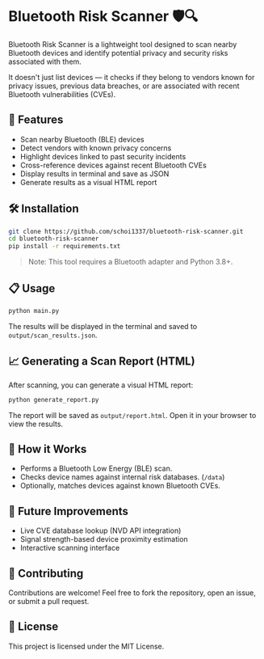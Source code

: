 # Bluetooth Risk Scanner 🛡️🔍

Bluetooth Risk Scanner is a lightweight tool designed to scan nearby Bluetooth devices and identify potential privacy and security risks associated with them.

It doesn't just list devices — it checks if they belong to vendors known for privacy issues, previous data breaches, or are associated with recent Bluetooth vulnerabilities (CVEs).

## 🚀 Features
- Scan nearby Bluetooth (BLE) devices
- Detect vendors with known privacy concerns
- Highlight devices linked to past security incidents
- Cross-reference devices against recent Bluetooth CVEs
- Display results in terminal and save as JSON
- Generate results as a visual HTML report

## 🛠️ Installation
```bash
git clone https://github.com/schoi1337/bluetooth-risk-scanner.git
cd bluetooth-risk-scanner
pip install -r requirements.txt
```
> Note: This tool requires a Bluetooth adapter and Python 3.8+.

## 📋 Usage
```bash
python main.py
```

The results will be displayed in the terminal and saved to `output/scan_results.json`.

## 📈 Generating a Scan Report (HTML)

After scanning, you can generate a visual HTML report:

```bash
python generate_report.py
```

The report will be saved as `output/report.html`. Open it in your browser to view the results.

## 🧠 How it Works
- Performs a Bluetooth Low Energy (BLE) scan.
- Checks device names against internal risk databases. (`/data`)
- Optionally, matches devices against known Bluetooth CVEs.

## 🌱 Future Improvements
- Live CVE database lookup (NVD API integration)
- Signal strength-based device proximity estimation
- Interactive scanning interface

## 🤝 Contributing
Contributions are welcome!
Feel free to fork the repository, open an issue, or submit a pull request.

## 📄 License
This project is licensed under the MIT License.
